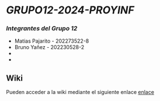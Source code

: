 # _GRUPO12-2024-PROYINF_

### *Integrantes del Grupo 12* ###
* Matias Pajarito - 202273522-8
* Bruno Yañez - 202230528-2
*
* 

## Wiki

Pueden acceder a la wiki mediante el siguiente enlace [enlace](https://github.com/MatiasPajarito/GRUPO12-2024-PROYINF/wiki)
